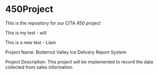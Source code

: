 # 450Project
This is the repository for our CITA 450 project

This is my test - will

This is a new test - Liam

Project Name: Butternut Valley Ice Delivery Report System

Project Description:
	This project will be implemented to record the 
	data collected from sales information. 